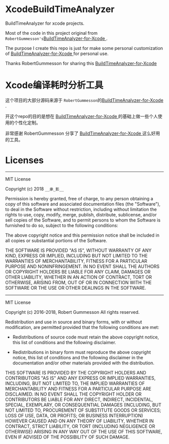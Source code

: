 # XcodeBuildTimeAnalyzer
BuildTimeAnalyzer for xcode projects.

Most of the code in this project original from `RobertGummesson's`[BuildTimeAnalyzer-for-Xcode
](https://github.com/RobertGummesson/BuildTimeAnalyzer-for-Xcode).

The purpose I create this repo is just for make some personal customization of  [BuildTimeAnalyzer-for-Xcode
](https://github.com/RobertGummesson/BuildTimeAnalyzer-for-Xcode)  for personal use.

Thanks RobertGummesson for sharing this [BuildTimeAnalyzer-for-Xcode
](https://github.com/RobertGummesson/BuildTimeAnalyzer-for-Xcode)


# Xcode编译耗时分析工具

这个项目的大部分源码来源于 `RobertGummesson`的[BuildTimeAnalyzer-for-Xcode
](https://github.com/RobertGummesson/BuildTimeAnalyzer-for-Xcode).

开这个repo的目的是想在 [BuildTimeAnalyzer-for-Xcode
](https://github.com/RobertGummesson/BuildTimeAnalyzer-for-Xcode) 的基础上做一些个人使用的个性化定制。

非常感谢 RobertGummesson 分享了 [BuildTimeAnalyzer-for-Xcode
](https://github.com/RobertGummesson/BuildTimeAnalyzer-for-Xcode) 这么好用的工具。



# Licenses

---

MIT License

Copyright (c) 2018 `__承_影__`

Permission is hereby granted, free of charge, to any person obtaining a copy
of this software and associated documentation files (the "Software"), to deal
in the Software without restriction, including without limitation the rights
to use, copy, modify, merge, publish, distribute, sublicense, and/or sell
copies of the Software, and to permit persons to whom the Software is
furnished to do so, subject to the following conditions:

The above copyright notice and this permission notice shall be included in all
copies or substantial portions of the Software.

THE SOFTWARE IS PROVIDED "AS IS", WITHOUT WARRANTY OF ANY KIND, EXPRESS OR
IMPLIED, INCLUDING BUT NOT LIMITED TO THE WARRANTIES OF MERCHANTABILITY,
FITNESS FOR A PARTICULAR PURPOSE AND NONINFRINGEMENT. IN NO EVENT SHALL THE
AUTHORS OR COPYRIGHT HOLDERS BE LIABLE FOR ANY CLAIM, DAMAGES OR OTHER
LIABILITY, WHETHER IN AN ACTION OF CONTRACT, TORT OR OTHERWISE, ARISING FROM,
OUT OF OR IN CONNECTION WITH THE SOFTWARE OR THE USE OR OTHER DEALINGS IN THE
SOFTWARE.

---

MIT License

Copyright (c) 2016-2018, Robert Gummesson
All rights reserved.

Redistribution and use in source and binary forms, with or without
modification, are permitted provided that the following conditions are met:

* Redistributions of source code must retain the above copyright notice, this
  list of conditions and the following disclaimer.

* Redistributions in binary form must reproduce the above copyright notice,
  this list of conditions and the following disclaimer in the documentation
  and/or other materials provided with the distribution.

THIS SOFTWARE IS PROVIDED BY THE COPYRIGHT HOLDERS AND CONTRIBUTORS "AS IS" AND
ANY EXPRESS OR IMPLIED WARRANTIES, INCLUDING, BUT NOT LIMITED TO, THE IMPLIED
WARRANTIES OF MERCHANTABILITY AND FITNESS FOR A PARTICULAR PURPOSE ARE
DISCLAIMED. IN NO EVENT SHALL THE COPYRIGHT HOLDER OR CONTRIBUTORS BE LIABLE
FOR ANY DIRECT, INDIRECT, INCIDENTAL, SPECIAL, EXEMPLARY, OR CONSEQUENTIAL
DAMAGES (INCLUDING, BUT NOT LIMITED TO, PROCUREMENT OF SUBSTITUTE GOODS
OR SERVICES; LOSS OF USE, DATA, OR PROFITS; OR BUSINESS INTERRUPTION) HOWEVER
CAUSED AND ON ANY THEORY OF LIABILITY, WHETHER IN CONTRACT, STRICT LIABILITY,
OR TORT (INCLUDING NEGLIGENCE OR OTHERWISE) ARISING IN ANY WAY OUT OF THE USE
OF THIS SOFTWARE, EVEN IF ADVISED OF THE POSSIBILITY OF SUCH DAMAGE.